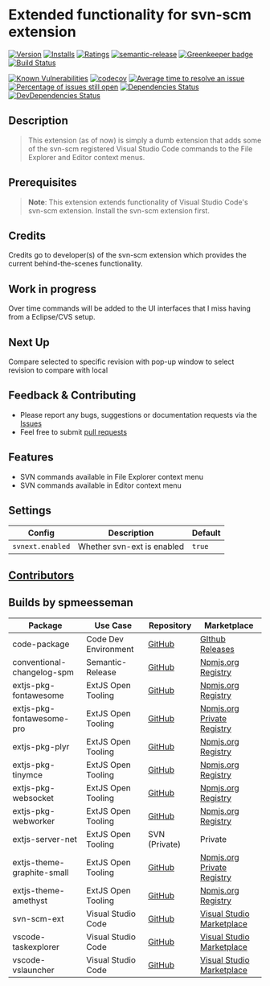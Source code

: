 # Extended functionality for svn-scm extension

[![Version](https://vsmarketplacebadge.apphb.com/version-short/spmeesseman.svn-scm-ext.svg)](https://marketplace.visualstudio.com/items?itemName=spmeesseman.svn-scm-ext)
[![Installs](https://vsmarketplacebadge.apphb.com/installs-short/spmeesseman.svn-scm-ext.svg)](https://marketplace.visualstudio.com/items?itemName=spmeesseman.svn-scm-ext)
[![Ratings](https://vsmarketplacebadge.apphb.com/rating-short/spmeesseman.svn-scm-ext.svg)](https://marketplace.visualstudio.com/items?itemName=spmeesseman.svn-scm-ext)
[![semantic-release](https://img.shields.io/badge/%20%20%F0%9F%93%A6%F0%9F%9A%80-semantic--release-e10079.svg)](https://github.com/semantic-release/semantic-release)
[![Greenkeeper badge](https://badges.greenkeeper.io/spmeesseman/svn-scm-ext.svg)](https://greenkeeper.io/)
[![Build Status](https://dev.azure.com/spmeesseman/vscode-svn-scm-ext/_apis/build/status/spmeesseman.svn-scm-ext?branchName=master)](https://dev.azure.com/spmeesseman/vscode-svn-scm-ext/_build/latest?definitionId=4&branchName=master)

[![Known Vulnerabilities](https://snyk.io/test/github/spmeesseman/svn-scm-ext/badge.svg)](https://snyk.io/test/github/spmeesseman/svn-scm-ext)
[![codecov](https://codecov.io/gh/spmeesseman/svn-scm-ext/branch/master/graph/badge.svg)](https://codecov.io/gh/spmeesseman/svn-scm-ext)
[![Average time to resolve an issue](https://isitmaintained.com/badge/resolution/spmeesseman/svn-scm-ext.svg)](https://isitmaintained.com/project/spmeesseman/svn-scm-ext "Average time to resolve an issue")
[![Percentage of issues still open](https://isitmaintained.com/badge/open/spmeesseman/svn-scm-ext.svg)](https://isitmaintained.com/project/spmeesseman/svn-scm-ext "Percentage of issues still open")
[![Dependencies Status](https://david-dm.org/spmeesseman/svn-scm-ext/status.svg)](https://david-dm.org/spmeesseman/svn-scm-ext)
[![DevDependencies Status](https://david-dm.org/spmeesseman/svn-scm-ext/dev-status.svg)](https://david-dm.org/spmeesseman/svn-scm-ext?type=dev)

## Description

> This extension (as of now) is simply a dumb extension that adds some of the svn-scm registered Visual Studio Code commands to the File Explorer and Editor context menus.

## Prerequisites

> **Note**: This extension extends functionality of Visual Studio Code's svn-scm extension.  Install the svn-scm extension first.

## Credits

Credits go to developer(s) of the svn-scm extension which provides the current behind-the-scenes functionality.

## Work in progress

Over time commands will be added to the UI interfaces that I miss having from a Eclipse/CVS setup.

## Next Up

Compare selected to specific revision with pop-up window to select revision to compare with local

## Feedback & Contributing

* Please report any bugs, suggestions or documentation requests via the
  [Issues](https://github.com/spmeesseman/svn-scm-ext/issues)
* Feel free to submit
  [pull requests](https://github.com/spmeesseman/svn-scm-ext/pulls)

## Features

* SVN commands available in File Explorer context menu
* SVN commands available in Editor context menu

## Settings

|Config|Description|Default|
|-|-|-|
|`svnext.enabled`|Whether svn-ext is enabled|`true`|

## [Contributors](https://github.com/spmeesseman/svn-scm-ext/graphs/contributors)

## Builds by spmeesseman

|Package|Use Case|Repository|Marketplace|
|-|-|-|-|
|code-package|Code Dev Environment|[GitHub](https://github.com/spmeesseman/code-package)|[GIthub Releases](https://github.com/spmeesseman/code-package/releases)|
|conventional-changelog-spm|Semantic-Release|[GitHub](https://github.com/spmeesseman/conventional-changelog-spm)|[Npmjs.org Registry](https://www.npmjs.com/package/conventional-changelog-spm)|
|extjs-pkg-fontawesome|ExtJS Open Tooling|[GitHub](https://github.com/spmeesseman/extjs-pkg-fontawesome)|[Npmjs.org Registry](https://www.npmjs.com/package/extjs-pkg-fontawesome)|
|extjs-pkg-fontawesome-pro|ExtJS Open Tooling|[GitHub](https://github.com/spmeesseman/extjs-pkg-fontawesome-pro)|[Npmjs.org Private Registry](https://www.npmjs.com/package/@spmeesseman/extjs-pkg-fontawesome-pro)|
|extjs-pkg-plyr|ExtJS Open Tooling|[GitHub](https://github.com/spmeesseman/extjs-pkg-plyr)|[Npmjs.org Registry](https://www.npmjs.com/package/extjs-pkg-plyr)|
|extjs-pkg-tinymce|ExtJS Open Tooling|[GitHub](https://github.com/spmeesseman/extjs-pkg-tinymce)|[Npmjs.org Registry](https://www.npmjs.com/package/extjs-pkg-tinymce)|
|extjs-pkg-websocket|ExtJS Open Tooling|[GitHub](https://github.com/spmeesseman/extjs-pkg-websocket)|[Npmjs.org Registry](https://www.npmjs.com/package/extjs-pkg-websocket)|
|extjs-pkg-webworker|ExtJS Open Tooling|[GitHub](https://github.com/spmeesseman/extjs-pkg-webworker)|[Npmjs.org Registry](https://www.npmjs.com/package/extjs-pkg-webworker)|
|extjs-server-net|ExtJS Open Tooling|SVN (Private)|Private|
|extjs-theme-graphite-small|ExtJS Open Tooling|[GitHub](https://github.com/spmeesseman/extjs-theme-graphite-small)|[Npmjs.org Private Registry](https://www.npmjs.com/package/@spmeesseman/extjs-theme-graphite-small)|
|extjs-theme-amethyst|ExtJS Open Tooling|[GitHub](https://github.com/spmeesseman/extjs-theme-amethyst)|[Npmjs.org Registry](https://www.npmjs.com/package/extjs-theme-amethyst)|
|svn-scm-ext|Visual Studio Code|[GitHub](https://github.com/spmeesseman/svn-scm-ext)|[Visual Studio Marketplace](https://marketplace.visualstudio.com/itemdetails?itemName=spmeesseman.svn-scm-ext)|
|vscode-taskexplorer|Visual Studio Code|[GitHub](https://github.com/spmeesseman/vscode-taskexplorer)|[Visual Studio Marketplace](https://marketplace.visualstudio.com/itemdetails?itemName=spmeesseman.vscode-taskexplorer)|
|vscode-vslauncher|Visual Studio Code|[GitHub](https://github.com/spmeesseman/vscode-vslauncher)|[Visual Studio Marketplace](https://marketplace.visualstudio.com/itemdetails?itemName=spmeesseman.vscode-vslauncher)|
